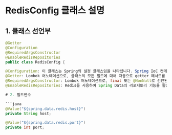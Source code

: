 # RedisConfig 클래스 설명

## 1. 클래스 선언부

```java
@Getter
@Configuration
@RequiredArgsConstructor
@EnableRedisRepositories
public class RedisConfig {

@Configuration: 이 클래스는 Spring의 설정 클래스임을 나타냅니다. Spring IoC 컨테이너에 의해 관리될 설정을 정의합니다.
@Getter: Lombok 어노테이션으로, 클래스의 모든 필드에 대해 자동으로 getter 메서드를 생성합니다.
@RequiredArgsConstructor: Lombok 어노테이션으로, final 또는 @NonNull로 선언된 필드에 대해 생성자를 자동으로 생성합니다.
@EnableRedisRepositories: Redis를 사용하여 Spring Data의 리포지토리 기능을 활성화합니다. Redis를 데이터 저장소로 사용할 수 있도록 설정합니다.

# 2. 필드변수

```java
@Value("${spring.data.redis.host}")
private String host;

@Value("${spring.data.redis.port}")
private int port;
